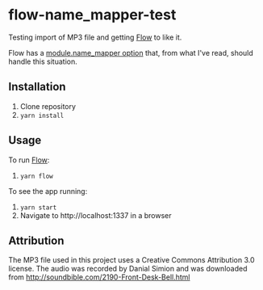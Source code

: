 # flow-name_mapper-test

Testing import of MP3 file
and getting [Flow](https://flow.org)
to like it.

Flow has a
[module.name_mapper option](https://flow.org/en/docs/config/options/#toc-module-name-mapper-regex-string)
that, from what I've read,
should handle this situation.

## Installation

1. Clone repository
2. `yarn install`

## Usage

To run [Flow](https://flow.org):

1. `yarn flow`

To see the app running:

1. `yarn start`
2. Navigate to http://localhost:1337 in a browser

## Attribution

The MP3 file used in this project
uses a Creative Commons Attribution 3.0 license.
The audio was recorded by Danial Simion
and was downloaded from
http://soundbible.com/2190-Front-Desk-Bell.html
